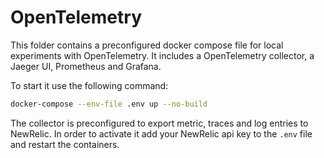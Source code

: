# OpenTelemetry

This folder contains a preconfigured docker compose file for local experiments
with OpenTelemetry. It includes a OpenTelemetry collector, a Jaeger UI, Prometheus
and Grafana.

To start it use the following command:

```bash
docker-compose --env-file .env up --no-build
```

The collector is preconfigured to export metric, traces and log entries to NewRelic.
In order to activate it add your NewRelic api key to the `.env` file and restart the
containers.